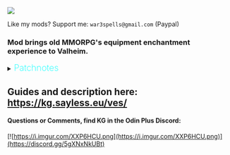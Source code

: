 ![](https://i.imgur.com/nRGWth9.png)

Like my mods? Support me: `war3spells@gmail.com` (Paypal)

### Mod brings old MMORPG's equipment enchantment experience to Valheim.

<details>
  <summary><b><span style="color:aqua;font-weight:200;font-size:20px">
    Patchnotes
</span></b></summary>

| Version       | Changes                                                                                                                                                                                                              |
|---------------|----------------------------------------------------------------------------------------------------------------------------------------------------------------------------------------------------------------------|
| 1.5.1         | Added world notifications when someone encnahts / fails an item. Can be disabled on serverside globally of locally in client settings tab                                                                            |
| 1.5.0         | Changed UI visuals<br/>Added inventory / hotbar UI vfx<br/>Added Enchantment Settings tab where you can disable VFX's<br/>Added additional effects section to enchantment colors, wings + auras for now<br/>Bugfixes |
| 1.4.5         | Fixed FPS lag issues while playing on server with ServerCharacters<br/>Info UI fixes                                                                                                                                 |
| 1.4.4         | Added new stats: attack_speed and slash_wave<br/>Added new Info UI that will show item enchant stats,  and chance                                                                                                    |
| 1.4.2 - 1.4.3 | Added new config that allows you to enable VFX for armors                                                                                                                                                            |
| 1.4.1         | Fixed a bug with wrong player resistances                                                                                                                                                                            |
| 1.4.0         | Added new skill: Enchantment. Skill increases enchant success change<br/>Skill exp can be gained by consuming skill exp source orbs that are dropped from monsters with low chance (everything configurable)         |
| 1.3.5 - 1.3.6 | Fixed ItemStand items with enchantment bug                                                                                                                                                                           |
| 1.3.4         | Fixed localization not working                                                                                                                                                                                       |
| 1.3.3         | Added new enchantment modifiers to .yml (resistance_blunt, resistance_slash and so on)                                                                                                                               |
| 1.3.2         | VFX now correctly applies to items with multiple mesh parts (crossbows, modded items)                                                                                                                                |
| 1.3.1         | Fixed small issue with UI updates when putting item in chest                                                                                                                                                         |
| 1.3.0         | Fixed wrong tooltip values bug<br/>Fixed incompatibility with Jewelcrafting + Extended inventory new visual slots                                                                                                    |
| 1.2.0         | Replaced Override .yml files to be able to affect group of items, instead of individual one<br/>Please remove Override_ yml files before start so they can be recteated                                              |
| 1.1.0         | Added 4 directories for Override + Requirements additional .yml files                                                                                                                                                |
| 1.0.0         | Mod released                                                                                                                                                                                                         |
</details>

## Guides and description here: https://kg.sayless.eu/ves/

####  Questions or Comments, find KG in the Odin Plus Discord:
[![https://i.imgur.com/XXP6HCU.png](https://i.imgur.com/XXP6HCU.png)](https://discord.gg/5gXNxNkUBt)